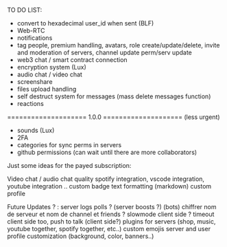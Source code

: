 TO DO LIST:

- convert to hexadecimal user_id when sent (BLF)
- Web-RTC
- notifications
- tag people, premium handling, avatars, role create/update/delete, invite and moderation of servers, channel update perm/serv update
- web3 chat / smart contract connection
- encryption system (Lux)
- audio chat / video chat
- screenshare
- files upload handling
- self destruct system for messages (mass delete messages function)
- reactions

==================== 1.0.0 ==================== (less urgent)
- sounds (Lux)
- 2FA
- categories for sync perms in servers
- github permissions (can wait until there are more collaborators)


Just some ideas for the payed subscription:

   Video chat / audio chat quality
   spotify integration, vscode integration, youtube integration ..
   custom badge 
   text formatting (markdown)
   custom profile

Future Updates ? :
   server logs
   polls ?
   (server boosts ?)
   (bots)
   chiffrer nom de serveur et nom de channel et friends ?
   slowmode client side ? timeout client side too, push to talk (client side?)
   plugins for servers (shop, music, youtube together, spotify together, etc..)
   custom emojis
   server and user profile customization (background, color, banners..)